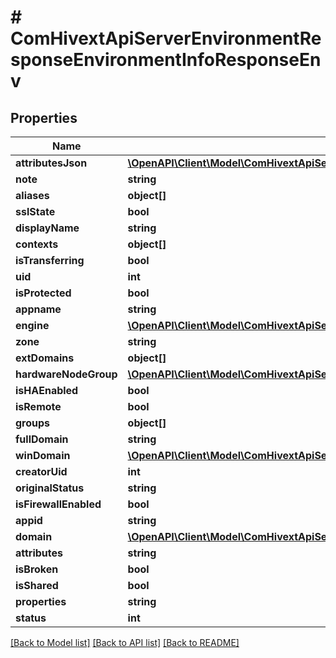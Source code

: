# # ComHivextApiServerEnvironmentResponseEnvironmentInfoResponseEnv

## Properties

Name | Type | Description | Notes
------------ | ------------- | ------------- | -------------
**attributesJson** | [**\OpenAPI\Client\Model\ComHivextApiServerEnvironmentResponseEnvironmentInfoResponseEnvAttributesJson**](ComHivextApiServerEnvironmentResponseEnvironmentInfoResponseEnvAttributesJson.md) |  | [optional]
**note** | **string** |  | [optional]
**aliases** | **object[]** |  | [optional]
**sslState** | **bool** |  | [optional]
**displayName** | **string** |  | [optional]
**contexts** | **object[]** |  | [optional]
**isTransferring** | **bool** |  | [optional]
**uid** | **int** |  | [optional]
**isProtected** | **bool** |  | [optional]
**appname** | **string** |  | [optional]
**engine** | [**\OpenAPI\Client\Model\ComHivextApiServerEnvironmentResponseEnvironmentInfoResponseEnvEngine**](ComHivextApiServerEnvironmentResponseEnvironmentInfoResponseEnvEngine.md) |  | [optional]
**zone** | **string** |  | [optional]
**extDomains** | **object[]** |  | [optional]
**hardwareNodeGroup** | [**\OpenAPI\Client\Model\ComHivextApiServerEnvironmentResponseEnvironmentInfoResponseEnvHardwareNodeGroup**](ComHivextApiServerEnvironmentResponseEnvironmentInfoResponseEnvHardwareNodeGroup.md) |  | [optional]
**isHAEnabled** | **bool** |  | [optional]
**isRemote** | **bool** |  | [optional]
**groups** | **object[]** |  | [optional]
**fullDomain** | **string** |  | [optional]
**winDomain** | [**\OpenAPI\Client\Model\ComHivextApiServerEnvironmentResponseEnvironmentInfoResponseEnvWinDomain**](ComHivextApiServerEnvironmentResponseEnvironmentInfoResponseEnvWinDomain.md) |  | [optional]
**creatorUid** | **int** |  | [optional]
**originalStatus** | **string** |  | [optional]
**isFirewallEnabled** | **bool** |  | [optional]
**appid** | **string** |  | [optional]
**domain** | [**\OpenAPI\Client\Model\ComHivextApiServerEnvironmentResponseEnvironmentInfoResponseEnvDomain**](ComHivextApiServerEnvironmentResponseEnvironmentInfoResponseEnvDomain.md) |  | [optional]
**attributes** | **string** |  | [optional]
**isBroken** | **bool** |  | [optional]
**isShared** | **bool** |  | [optional]
**properties** | **string** |  | [optional]
**status** | **int** |  | [optional]

[[Back to Model list]](../../README.md#models) [[Back to API list]](../../README.md#endpoints) [[Back to README]](../../README.md)
